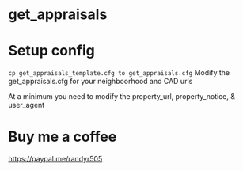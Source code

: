 # get_appraisals

# Setup config
```cp get_appraisals_template.cfg to get_appraisals.cfg```
Modify the get_appraisals.cfg for your neighboorhood and CAD urls

At a minimum you need to modify the property_url, property_notice, & user_agent

# Buy me a coffee
https://paypal.me/randyr505
